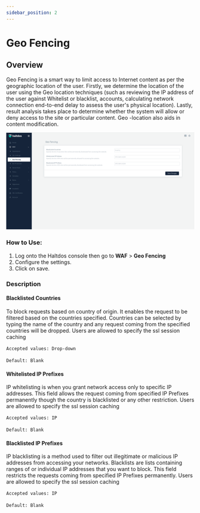 ```yaml
---
sidebar_position: 2
---
```


# Geo Fencing
   
## Overview
Geo Fencing is a smart way to limit access to Internet content as per the geographic location of the user. Firstly, we determine the location of the user using the Geo location techniques (such as reviewing the IP address of the user against Whitelist or blacklist, accounts, calculating network connection end-to-end delay to assess the user's physical location). Lastly, result analysis takes place to determine whether the system will allow or deny access to the site or particular content. Geo -location also aids in content modification.

![Geo Fencing](/img/ce-waf/docs/geo_filtering.png)

### How to Use:
1. Log onto the Haltdos console then go to **WAF** > **Geo Fencing** 
2. Configure the settings.
3. Click on save.

### Description

#### Blacklisted Countries

To block requests based on country of origin. It enables the request to be filtered based on the countries specified. Countries can be selected by typing the name of the country and any request coming from the specified countries will be dropped.
 Users are allowed to specify the ssl session caching

    Accepted values: Drop-down 

    Default: Blank  
  
#### Whitelisted IP Prefixes
IP whitelisting is when you grant network access only to specific IP addresses. This field allows the request coming from specified IP Prefixes permanently though the country is blacklisted or any other restriction.
Users are allowed to specify the ssl session caching

    Accepted values: IP 

    Default: Blank  
   
#### Blacklisted IP Prefixes
IP blacklisting is a method used to filter out illegitimate or malicious IP addresses from accessing your networks. Blacklists are lists containing ranges of or individual IP addresses that you want to block. This field restricts the requests coming from specified IP Prefixes permanently. 
Users are allowed to specify the ssl session caching

    Accepted values: IP

    Default: Blank  

